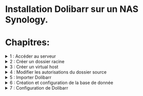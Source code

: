# Installation Dolibarr sur un NAS Synology.

# Chapitres:

<details> 
  <summary>1 : Accéder au serveur </summary>

## Connexion au serveur.

1. Ouvrire un navigateur web.
2. Accéder à l'adresse 192.168.2.45:500
3. Entrer son pass et son login.

<a href="print-1.png"><img src="print-1.png" alt="capture" width="500"/></a>
</details>

<details> 
  <summary>2 : Créer un dossier racine </summary>

## Créer un dossier racine.

1. Cliquer sur **file station**.
2. Sélectionner l'option **web**.
3. Créer un nouveau dossier avec le nom souhaité.

<a href="print-2.png"><img src="print-2.png" alt="capture" width="500"/></a>
<a href="print-3.png"><img src="print-3.png" alt="capture" width="500"/></a>
</details>

<details> 
  <summary>3 : Créer un virtual host </summary>

## Créer un virtual host.

1. Ouvrire le **menu principal**. 
2. Ouvrire **web sation**.
3. Ouvrire la gestion des **virtual host** dans le menu de gauche.
4. **Créer** un nouvel host.
5. Cocher **basé sur le nom**, entrer un **nom d'hôte** et cocher le **port 80/443**
6. Ajouter le dossier racine **(chapitre 2).**
7. Renseigner le serveur principal **HTTP** et la version de **PHP.**

<a href="print-4.png"><img src="print-4.png" alt="capture" width="500"/></a>
<a href="print-5.png"><img src="print-5.png" alt="capture" width="500"/></a>
<a href="print-6.png"><img src="print-6.png" alt="capture" width="500"/></a>
</details>

<details> 
  <summary>4 : Modifier les autorisations du dossier source </summary>

## Modifier les autorisations du dossier source.

1. Retourner dans **file station**.
2. Cliquer droit sur le dossier source et sélectionner les **propriétés**.
3. Cliquer sur **permission**.
4. Selectionner **http**.
5. Cliquer sur **modifier**.
6. Activer les autorisations en lecture et écriture.

<a href="print-7.png"><img src="print-7.png" alt="capture" width="500"/></a>
<a href="print-8.png"><img src="print-8.png" alt="capture" width="500"/></a>
<a href="print-9.png"><img src="print-9.png" alt="capture" width="500"/></a>
</details>

<details> 
  <summary>5 : Importer Dolibarr </summary>

## Modifier les autorisations du dossier source.

1. Retourner dans **file station**, ouvrire le dossier source et y importer Dolibarr

<a href="print-10.png"><img src="print-10.png" alt="capture" width="500"/></a>
</details>

<details> 
  <summary>6 : Création et configuration de la base de donnée </summary>

## Instalation de Dolibarr et Création de la base de donnée.

1. accéder à Dolibarr -> **ipDuNas/dossierSource/htdocs**, changer la **langue** et passer à l'étape suivante.
2. si tous les prérequis sont correctes, démarrer l'installation automatique.
3. **Nommer la base de donnée** (pour plus de facilité le même nom que le dossier source).
4. **Sélectionner le serveur** de base de donnée (localhors ou 127.0.0.1).
5. Modifier le **port** avec la valeur **3307**.
6. Cocher **créer la base de donnée** (si elle n'est pas encore créée).
7. Renseigner un **login** et un **mot de passe**.
8. Renseigner de nouveau un **login** et un **mot de passe**.
9. Si les informations sont correctes - lancer la création de la DB (cela peut prendre quelques minutes).
10. Si toutes les informations sont correctes passer a l'étape suiviante et terminer l'installation.

<a href="print-11.png"><img src="print-11.png" alt="capture" width="500"/></a>
<a href="print-12.png"><img src="print-12.png" alt="capture" width="500"/></a>
<a href="print-13.png"><img src="print-13.png" alt="capture" width="500"/></a>
<a href="print-14.png"><img src="print-14.png" alt="capture" width="500"/></a>
<a href="print-15.png"><img src="print-15.png" alt="capture" width="500"/></a>
</details>

<details> 
  <summary>7 : Configuration de Dolibarr </summary>

## Modifier les autorisations du dossier source.

1. accéder à Dolibarr -> **ipDuNas/dossierSource/htdocs**.
2. dans le menu de gauche cliquer sur **Société/Organisation** pour configurer le comportement par défaut de Dolibarr. (Nom et pays sont obligatoire)
3. Toujours dans le menu de gauche cliquer sur **Modules/Applications** pour activer les modules nécessaires.

<a href="print-16.png"><img src="print-16.png" alt="capture" width="500"/></a>
<a href="print-17.png"><img src="print-17.png" alt="capture" width="500"/></a>
<a href="print-18.png"><img src="print-18.png" alt="capture" width="500"/></a>

</details>

